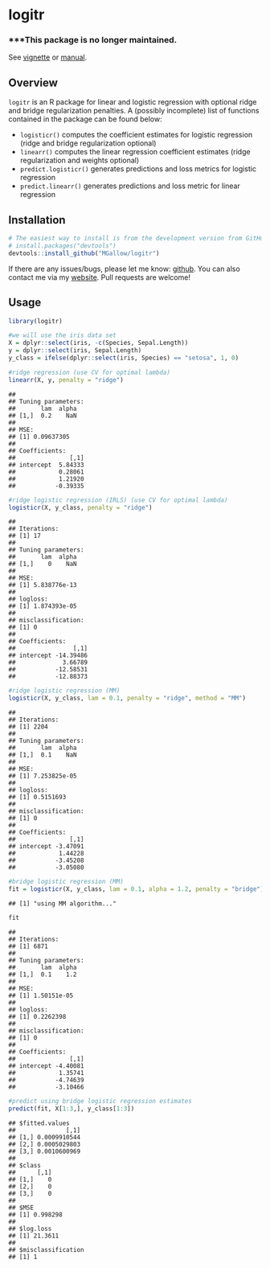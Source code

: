 logitr
================

### \*\*\*This package is no longer maintained.

See [vignette](https://htmlpreview.github.io/?https://github.com/MGallow/logitr/blob/master/Vignette.html) or [manual](https://github.com/MGallow/logitr/blob/master/logitr.pdf).

Overview
--------

`logitr` is an R package for linear and logistic regression with optional ridge and bridge regularization penalties. A (possibly incomplete) list of functions contained in the package can be found below:

-   `logisticr()` computes the coefficient estimates for logistic regression (ridge and bridge regularization optional)
-   `linearr()` computes the linear regression coefficient estimates (ridge regularization and weights optional)
-   `predict.logisticr()` generates predictions and loss metrics for logistic regression
-   `predict.linearr()` generates predictions and loss metric for linear regression

Installation
------------

``` r
# The easiest way to install is from the development version from GitHub:
# install.packages("devtools")
devtools::install_github("MGallow/logitr")
```

If there are any issues/bugs, please let me know: [github](https://github.com/MGallow/logitr/issues). You can also contact me via my [website](http://users.stat.umn.edu/~gall0441/). Pull requests are welcome!

Usage
-----

``` r
library(logitr)

#we will use the iris data set
X = dplyr::select(iris, -c(Species, Sepal.Length))
y = dplyr::select(iris, Sepal.Length)
y_class = ifelse(dplyr::select(iris, Species) == "setosa", 1, 0)

#ridge regression (use CV for optimal lambda)
linearr(X, y, penalty = "ridge")
```

    ## 
    ## Tuning parameters:
    ##       lam  alpha
    ## [1,]  0.2    NaN
    ## 
    ## MSE:
    ## [1] 0.09637305
    ## 
    ## Coefficients:
    ##               [,1]
    ## intercept  5.84333
    ##            0.28061
    ##            1.21920
    ##           -0.39335

``` r
#ridge logistic regression (IRLS) (use CV for optimal lambda)
logisticr(X, y_class, penalty = "ridge")
```

    ## 
    ## Iterations:
    ## [1] 17
    ## 
    ## Tuning parameters:
    ##       lam  alpha
    ## [1,]    0    NaN
    ## 
    ## MSE:
    ## [1] 5.838776e-13
    ## 
    ## logloss:
    ## [1] 1.874393e-05
    ## 
    ## misclassification:
    ## [1] 0
    ## 
    ## Coefficients:
    ##                [,1]
    ## intercept -14.39486
    ##             3.66789
    ##           -12.58531
    ##           -12.88373

``` r
#ridge logistic regression (MM)
logisticr(X, y_class, lam = 0.1, penalty = "ridge", method = "MM")
```

    ## 
    ## Iterations:
    ## [1] 2204
    ## 
    ## Tuning parameters:
    ##       lam  alpha
    ## [1,]  0.1    NaN
    ## 
    ## MSE:
    ## [1] 7.253825e-05
    ## 
    ## logloss:
    ## [1] 0.5151693
    ## 
    ## misclassification:
    ## [1] 0
    ## 
    ## Coefficients:
    ##               [,1]
    ## intercept -3.47091
    ##            1.44228
    ##           -3.45208
    ##           -3.05080

``` r
#bridge logistic regression (MM)
fit = logisticr(X, y_class, lam = 0.1, alpha = 1.2, penalty = "bridge")
```

    ## [1] "using MM algorithm..."

``` r
fit
```

    ## 
    ## Iterations:
    ## [1] 6871
    ## 
    ## Tuning parameters:
    ##       lam  alpha
    ## [1,]  0.1    1.2
    ## 
    ## MSE:
    ## [1] 1.50151e-05
    ## 
    ## logloss:
    ## [1] 0.2262398
    ## 
    ## misclassification:
    ## [1] 0
    ## 
    ## Coefficients:
    ##               [,1]
    ## intercept -4.40081
    ##            1.35741
    ##           -4.74639
    ##           -3.10466

``` r
#predict using bridge logistic regression estimates
predict(fit, X[1:3,], y_class[1:3])
```

    ## $fitted.values
    ##              [,1]
    ## [1,] 0.0009910544
    ## [2,] 0.0005029803
    ## [3,] 0.0010600969
    ## 
    ## $class
    ##      [,1]
    ## [1,]    0
    ## [2,]    0
    ## [3,]    0
    ## 
    ## $MSE
    ## [1] 0.998298
    ## 
    ## $log.loss
    ## [1] 21.3611
    ## 
    ## $misclassification
    ## [1] 1
